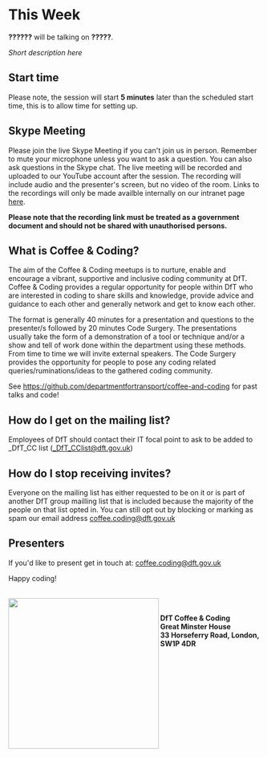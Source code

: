 # This Week

**??????** will be talking on **?????**. 

*Short description here*

## Start time

Please note, the session will start __5 minutes__ later than the scheduled start time, this is to allow time for setting up.

## Skype Meeting

Please join the live Skype Meeting if you can't join us in person. Remember to mute your microphone unless you want to ask a question. You can also ask questions in the Skype chat. The live meeting will be recorded and uploaded to our YouTube account after the session. The recording will include audio and the presenter's screen, but no video of the room. Links to the recordings will only be made availble internally on our intranet page [here](https://intranet.dft.gov.uk/doc/youtube-live-stream-links-0).

__Please note that the recording link must be treated as a government document and should not be shared with unauthorised persons.__ 

## What is Coffee & Coding?

The aim of the Coffee & Coding meetups is to nurture, enable and encourage a vibrant, supportive and inclusive coding community at DfT. Coffee & Coding provides a regular opportunity for people within DfT who are interested in coding to share skills and knowledge, provide advice and guidance to each other and generally network and get to know each other. 

The format is generally 40 minutes for a presentation and questions to the presenter/s followed by 20 minutes Code Surgery. The presentations usually take the form of a demonstration of a tool or technique and/or a show and tell of work done within the department using these methods. From time to time we will invite external speakers. The Code Surgery provides the opportunity for people to pose any coding related queries/ruminations/ideas to the gathered coding community.

See <https://github.com/departmentfortransport/coffee-and-coding> for past talks and code!

## How do I get on the mailing list?
Employees of DfT should contact their IT focal point to ask to be added to _DfT_CC list (_DfT_CClist@dft.gov.uk)

## How do I stop receiving invites?
Everyone on the mailing list has either requested to be on it or is part of another DfT group mailling list that is included because the majority of the people on that list opted in. You can still opt out by blocking or marking as spam our email address coffee.coding@dft.gov.uk

## Presenters

If you'd like to present get in touch at: coffee.coding@dft.gov.uk 

Happy coding!

</br>
<img src="images/DfT.png" width="300" align="left">
</br>

__DfT Coffee & Coding </br>
Great Minster House </br>
33 Horseferry Road, London, SW1P 4DR__



